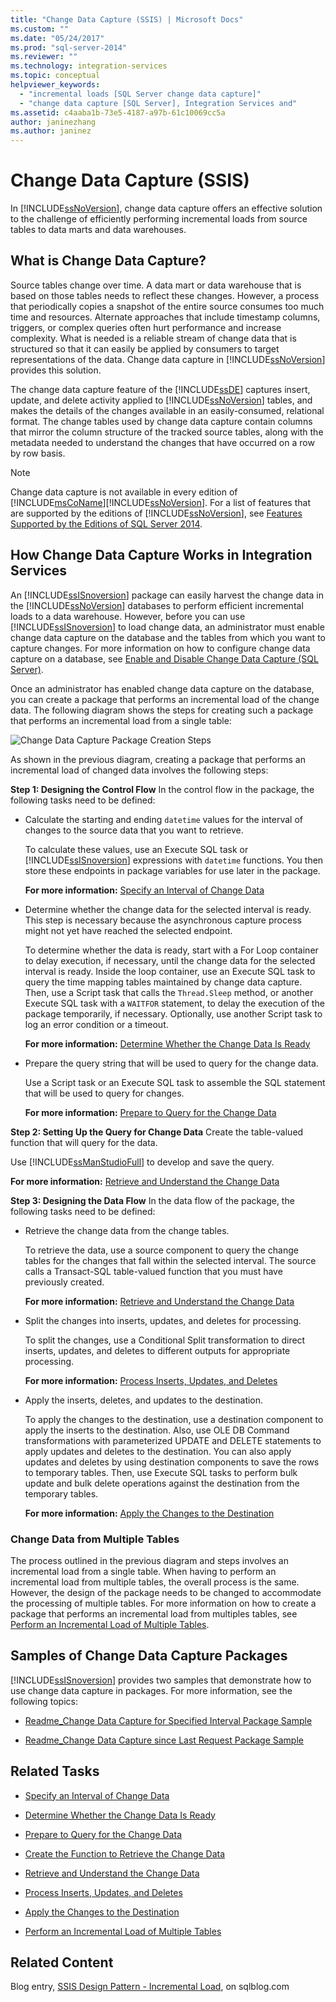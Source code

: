 ```yaml
---
title: "Change Data Capture (SSIS) | Microsoft Docs"
ms.custom: ""
ms.date: "05/24/2017"
ms.prod: "sql-server-2014"
ms.reviewer: ""
ms.technology: integration-services
ms.topic: conceptual
helpviewer_keywords: 
  - "incremental loads [SQL Server change data capture]"
  - "change data capture [SQL Server], Integration Services and"
ms.assetid: c4aaba1b-73e5-4187-a97b-61c10069cc5a
author: janinezhang
ms.author: janinez
---
```

# Change Data Capture (SSIS)
  In [!INCLUDE[ssNoVersion](../../../includes/ssnoversion-md.md)], change data capture offers an effective solution to the challenge of efficiently performing incremental loads from source tables to data marts and data warehouses.

## What is Change Data Capture?
 Source tables change over time. A data mart or data warehouse that is based on those tables needs to reflect these changes. However, a process that periodically copies a snapshot of the entire source consumes too much time and resources. Alternate approaches that include timestamp columns, triggers, or complex queries often hurt performance and increase complexity. What is needed is a reliable stream of change data that is structured so that it can easily be applied by consumers to target representations of the data. Change data capture in [!INCLUDE[ssNoVersion](../../../includes/ssnoversion-md.md)] provides this solution.

 The change data capture feature of the [!INCLUDE[ssDE](../../includes/ssde-md.md)] captures insert, update, and delete activity applied to [!INCLUDE[ssNoVersion](../../../includes/ssnoversion-md.md)] tables, and makes the details of the changes available in an easily-consumed, relational format. The change tables used by change data capture contain columns that mirror the column structure of the tracked source tables, along with the metadata needed to understand the changes that have occurred on a row by row basis.

> [!NOTE]
>  Change data capture is not available in every edition of [!INCLUDE[msCoName](../../includes/msconame-md.md)][!INCLUDE[ssNoVersion](../../../includes/ssnoversion-md.md)]. For a list of features that are supported by the editions of [!INCLUDE[ssNoVersion](../../../includes/ssnoversion-md.md)], see [Features Supported by the Editions of SQL Server 2014](../../getting-started/features-supported-by-the-editions-of-sql-server-2014.md).

## How Change Data Capture Works in Integration Services
 An [!INCLUDE[ssISnoversion](../../../includes/ssisnoversion-md.md)] package can easily harvest the change data in the [!INCLUDE[ssNoVersion](../../../includes/ssnoversion-md.md)] databases to perform efficient incremental loads to a data warehouse. However, before you can use [!INCLUDE[ssISnoversion](../../../includes/ssisnoversion-md.md)] to load change data, an administrator must enable change data capture on the database and the tables from which you want to capture changes. For more information on how to configure change data capture on a database, see [Enable and Disable Change Data Capture &#40;SQL Server&#41;](../../relational-databases/track-changes/enable-and-disable-change-data-capture-sql-server.md).

 Once an administrator has enabled change data capture on the database, you can create a package that performs an incremental load of the change data. The following diagram shows the steps for creating such a package that performs an incremental load from a single table:

 ![Change Data Capture Package Creation Steps](../media/cdc-package-creation.gif "Change Data Capture Package Creation Steps")

 As shown in the previous diagram, creating a package that performs an incremental load of changed data involves the following steps:

 **Step 1: Designing the Control Flow**
 In the control flow in the package, the following tasks need to be defined:

-   Calculate the starting and ending `datetime` values for the interval of changes to the source data that you want to retrieve.

     To calculate these values, use an Execute SQL task or [!INCLUDE[ssISnoversion](../../../includes/ssisnoversion-md.md)] expressions with `datetime` functions. You then store these endpoints in package variables for use later in the package.

     **For more information:**  [Specify an Interval of Change Data](specify-an-interval-of-change-data.md)

-   Determine whether the change data for the selected interval is ready. This step is necessary because the asynchronous capture process might not yet have reached the selected endpoint.

     To determine whether the data is ready, start with a For Loop container to delay execution, if necessary, until the change data for the selected interval is ready. Inside the loop container, use an Execute SQL task to query the time mapping tables maintained by change data capture. Then, use a Script task that calls the `Thread.Sleep` method, or another Execute SQL task with a `WAITFOR` statement, to delay the execution of the package temporarily, if necessary. Optionally, use another Script task to log an error condition or a timeout.

     **For more information:**  [Determine Whether the Change Data Is Ready](determine-whether-the-change-data-is-ready.md)

-   Prepare the query string that will be used to query for the change data.

     Use a Script task or an Execute SQL task to assemble the SQL statement that will be used to query for changes.

     **For more information:**  [Prepare to Query for the Change Data](prepare-to-query-for-the-change-data.md)

 **Step 2: Setting Up the Query for Change Data**
 Create the table-valued function that will query for the data.

 Use [!INCLUDE[ssManStudioFull](../../includes/ssmanstudiofull-md.md)] to develop and save the query.

 **For more information:**  [Retrieve and Understand the Change Data](retrieve-and-understand-the-change-data.md)

 **Step 3: Designing the Data Flow**
 In the data flow of the package, the following tasks need to be defined:

-   Retrieve the change data from the change tables.

     To retrieve the data, use a source component to query the change tables for the changes that fall within the selected interval. The source calls a Transact-SQL table-valued function that you must have previously created.

     **For more information:**  [Retrieve and Understand the Change Data](retrieve-and-understand-the-change-data.md)

-   Split the changes into inserts, updates, and deletes for processing.

     To split the changes, use a Conditional Split transformation to direct inserts, updates, and deletes to different outputs for appropriate processing.

     **For more information:**  [Process Inserts, Updates, and Deletes](process-inserts-updates-and-deletes.md)

-   Apply the inserts, deletes, and updates to the destination.

     To apply the changes to the destination, use a destination component to apply the inserts to the destination. Also, use OLE DB Command transformations with parameterized UPDATE and DELETE statements to apply updates and deletes to the destination. You can also apply updates and deletes by using destination components to save the rows to temporary tables. Then, use Execute SQL tasks to perform bulk update and bulk delete operations against the destination from the temporary tables.

     **For more information:**  [Apply the Changes to the Destination](apply-the-changes-to-the-destination.md)

### Change Data from Multiple Tables
 The process outlined in the previous diagram and steps involves an incremental load from a single table. When having to perform an incremental load from multiple tables, the overall process is the same. However, the design of the package needs to be changed to accommodate the processing of multiple tables. For more information on how to create a package that performs an incremental load from multiples tables, see [Perform an Incremental Load of Multiple Tables](perform-an-incremental-load-of-multiple-tables.md).

## Samples of Change Data Capture Packages
 [!INCLUDE[ssISnoversion](../../../includes/ssisnoversion-md.md)] provides two samples that demonstrate how to use change data capture in packages. For more information, see the following topics:

-   [Readme_Change Data Capture for Specified Interval Package Sample](https://go.microsoft.com/fwlink/?LinkId=133507)

-   [Readme_Change Data Capture since Last Request Package Sample](https://go.microsoft.com/fwlink/?LinkId=133508)

## Related Tasks

-   [Specify an Interval of Change Data](specify-an-interval-of-change-data.md)

-   [Determine Whether the Change Data Is Ready](determine-whether-the-change-data-is-ready.md)

-   [Prepare to Query for the Change Data](prepare-to-query-for-the-change-data.md)

-   [Create the Function to Retrieve the Change Data](create-the-function-to-retrieve-the-change-data.md)

-   [Retrieve and Understand the Change Data](retrieve-and-understand-the-change-data.md)

-   [Process Inserts, Updates, and Deletes](process-inserts-updates-and-deletes.md)

-   [Apply the Changes to the Destination](apply-the-changes-to-the-destination.md)

-   [Perform an Incremental Load of Multiple Tables](perform-an-incremental-load-of-multiple-tables.md)

## Related Content
 Blog entry, [SSIS Design Pattern - Incremental Load](https://go.microsoft.com/fwlink/?LinkId=217679), on sqlblog.com


